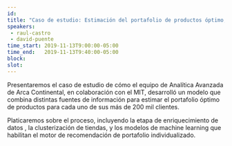 ```yaml
---
id: 
title: "Caso de estudio: Estimación del portafolio de productos óptimo, presentado por Arca Continental"
speakers:
 - raul-castro
 - david-puente
time_start: 2019-11-13T9:00:00-05:00
time_end:   2019-11-13T9:40:00-05:00
block: 
slot: 
---
```


Presentaremos el caso de estudio de cómo el equipo de Analítica Avanzada de Arca Continental, en colaboración con el MIT, desarrolló un modelo que combina distintas fuentes de información para estimar el portafolio óptimo de productos para cada uno de sus más de 200 mil clientes.

Platicaremos sobre el proceso, incluyendo la etapa de enriquecimiento de datos , la clusterización de tiendas, y los modelos de machine learning que habilitan el motor de recomendación de portafolio individualizado.